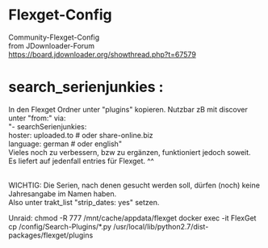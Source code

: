 # Flexget-Config

Community-Flexget-Config <br>
from JDownloader-Forum<br>
https://board.jdownloader.org/showthread.php?t=67579



# search_serienjunkies :
In den Flexget Ordner unter "plugins" kopieren.
Nutzbar zB mit discover unter "from:" via: <br>
"- searchSerienjunkies: <br>
  hoster: uploaded.to # oder share-online.biz <br>
  language: german # oder english" <br>
Vieles noch zu verbessern, bzw zu ergänzen, funktioniert jedoch soweit. <br>
Es liefert auf jedenfall entries für Flexget. ^^ <br><br>

WICHTIG: Die Serien, nach denen gesucht werden soll, dürfen (noch) keine Jahresangabe im Namen haben. <br>
Also unter trakt_list "strip_dates: yes" setzen.

Unraid:
chmod -R 777 /mnt/cache/appdata/flexget
docker exec -it FlexGet cp /config/Search-Plugins/*.py /usr/local/lib/python2.7/dist-packages/flexget/plugins
